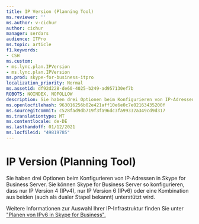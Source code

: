 ```yaml
---
title: IP Version (Planning Tool)
ms.reviewer: ''
ms.author: v-cichur
author: cichur
manager: serdars
audience: ITPro
ms.topic: article
f1.keywords:
- CSH
ms.custom:
- ms.lync.plan.IPVersion
- ms.lync.plan.IPVersion
ms.prod: skype-for-business-itpro
localization_priority: Normal
ms.assetid: df92d228-de60-4025-b249-ad957130ef7b
ROBOTS: NOINDEX, NOFOLLOW
description: Sie haben drei Optionen beim Konfigurieren von IP-Adressen in Skype for Business Server. Sie können Skype for Business Server so konfigurieren, dass nur IP Version 4 (IPv4), nur IP Version 6 (IPv6) oder eine Kombination aus beiden (auch als dualer Stapel bekannt) unterstützt wird.
ms.openlocfilehash: 963016256b02e421aff10e6e0c7e02163435200f
ms.sourcegitcommit: c528fad9db719f3fa96dc3fa99332a349cd9d317
ms.translationtype: MT
ms.contentlocale: de-DE
ms.lasthandoff: 01/12/2021
ms.locfileid: "49819785"
---
```

# <a name="ip-version-planning-tool"></a>IP Version (Planning Tool)
 
Sie haben drei Optionen beim Konfigurieren von IP-Adressen in Skype for Business Server. Sie können Skype for Business Server so konfigurieren, dass nur IP Version 4 (IPv4), nur IP Version 6 (IPv6) oder eine Kombination aus beiden (auch als dualer Stapel bekannt) unterstützt wird.
  
Weitere Informationen zur Auswahl Ihrer IP-Infrastruktur finden Sie unter ["Planen von IPv6 in Skype for Business".](../../../plan-your-deployment/network-requirements/ipv6.md)
  

